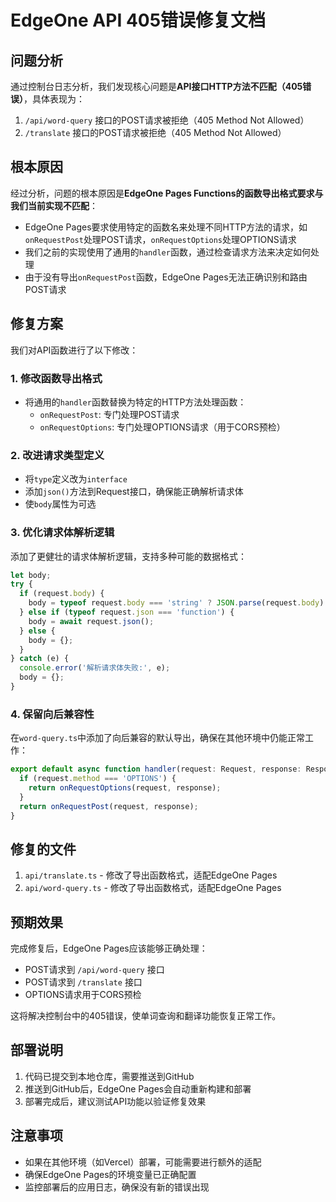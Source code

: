 # EdgeOne API 405错误修复文档

## 问题分析

通过控制台日志分析，我们发现核心问题是**API接口HTTP方法不匹配（405错误）**，具体表现为：

1. `/api/word-query` 接口的POST请求被拒绝（405 Method Not Allowed）
2. `/translate` 接口的POST请求被拒绝（405 Method Not Allowed）

## 根本原因

经过分析，问题的根本原因是**EdgeOne Pages Functions的函数导出格式要求与我们当前实现不匹配**：

- EdgeOne Pages要求使用特定的函数名来处理不同HTTP方法的请求，如`onRequestPost`处理POST请求，`onRequestOptions`处理OPTIONS请求
- 我们之前的实现使用了通用的`handler`函数，通过检查请求方法来决定如何处理
- 由于没有导出`onRequestPost`函数，EdgeOne Pages无法正确识别和路由POST请求

## 修复方案

我们对API函数进行了以下修改：

### 1. 修改函数导出格式

- 将通用的`handler`函数替换为特定的HTTP方法处理函数：
  - `onRequestPost`: 专门处理POST请求
  - `onRequestOptions`: 专门处理OPTIONS请求（用于CORS预检）

### 2. 改进请求类型定义

- 将`type`定义改为`interface`
- 添加`json()`方法到Request接口，确保能正确解析请求体
- 使`body`属性为可选

### 3. 优化请求体解析逻辑

添加了更健壮的请求体解析逻辑，支持多种可能的数据格式：
```typescript
let body;
try {
  if (request.body) {
    body = typeof request.body === 'string' ? JSON.parse(request.body) : request.body;
  } else if (typeof request.json === 'function') {
    body = await request.json();
  } else {
    body = {};
  }
} catch (e) {
  console.error('解析请求体失败:', e);
  body = {};
}
```

### 4. 保留向后兼容性

在`word-query.ts`中添加了向后兼容的默认导出，确保在其他环境中仍能正常工作：
```typescript
export default async function handler(request: Request, response: Response) {
  if (request.method === 'OPTIONS') {
    return onRequestOptions(request, response);
  }
  return onRequestPost(request, response);
}
```

## 修复的文件

1. `api/translate.ts` - 修改了导出函数格式，适配EdgeOne Pages
2. `api/word-query.ts` - 修改了导出函数格式，适配EdgeOne Pages

## 预期效果

完成修复后，EdgeOne Pages应该能够正确处理：
- POST请求到 `/api/word-query` 接口
- POST请求到 `/translate` 接口
- OPTIONS请求用于CORS预检

这将解决控制台中的405错误，使单词查询和翻译功能恢复正常工作。

## 部署说明

1. 代码已提交到本地仓库，需要推送到GitHub
2. 推送到GitHub后，EdgeOne Pages会自动重新构建和部署
3. 部署完成后，建议测试API功能以验证修复效果

## 注意事项

- 如果在其他环境（如Vercel）部署，可能需要进行额外的适配
- 确保EdgeOne Pages的环境变量已正确配置
- 监控部署后的应用日志，确保没有新的错误出现